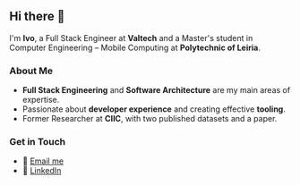 ## Hi there 👋

I'm **Ivo**, a Full Stack Engineer at **Valtech** and a Master's student in Computer Engineering – Mobile Computing at **Polytechnic of Leiria**.

### About Me
- **Full Stack Engineering** and **Software Architecture** are my main areas of expertise.
- Passionate about **developer experience** and creating effective **tooling**.
- Former Researcher at **CIIC**, with two published datasets and a paper.

### Get in Touch
- 📧 [Email me](mailto:ivoafobispo@gmail.com)
- 🔗 [LinkedIn](https://linkedin.com/in/ivoafonsobispo)
